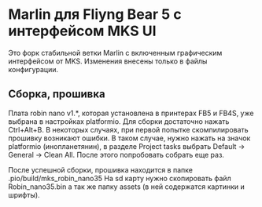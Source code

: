 # Marlin для Fliyng Bear 5 с интерфейсом MKS UI

Это форк стабильной ветки Marlin с включенным графическим интерфейсом от MKS. Изменения внесены только в файлы конфигурации.

## Сборка, прошивка

Плата robin nano v1.*, которая установлена в принтерах FB5 и FB4S, уже выбрана в настройках platformio. Для сборки достаточно нажать Ctrl+Alt+B. В некоторых случаях, при первой попытке скомпилировать прошивку возникают ошибки. В таком случае, нужно нажать на значок platformio (инопланетянин), в разделе Project tasks выбрать Default -> General -> Clean All. После этого попробовать собрать еще раз.

После успешной сборки, прошивка находится в папке .pio/build/mks_robin_nano35 На sd карту нужно скопировать файл Robin_nano35.bin а так же папку assets (в ней содержатся картинки и шрифты).
